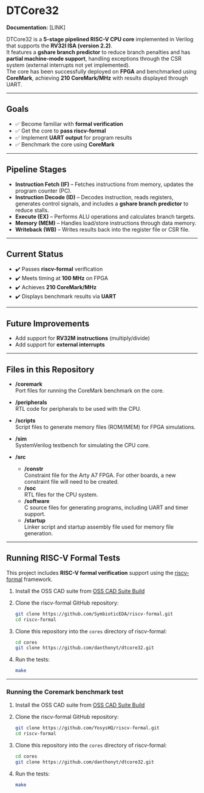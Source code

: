 # DTCore32

**Documentation:** [LINK]

DTCore32 is a **5-stage pipelined RISC-V CPU core** implemented in Verilog that supports the **RV32I ISA (version 2.2)**.  
It features a **gshare branch predictor** to reduce branch penalties and has **partial machine-mode support**, handling exceptions through the CSR system (external interrupts not yet implemented).  
The core has been successfully deployed on **FPGA** and benchmarked using **CoreMark**, achieving **210 CoreMark/MHz** with results displayed through UART.

---

## Goals

- ✅ Become familiar with **formal verification**  
- ✅ Get the core to **pass riscv-formal**  
- ✅ Implement **UART output** for program results  
- ✅ Benchmark the core using **CoreMark**  

---

## Pipeline Stages

- **Instruction Fetch (IF)** – Fetches instructions from memory, updates the program counter (PC).  
- **Instruction Decode (ID)** – Decodes instruction, reads registers, generates control signals, and includes a **gshare branch predictor** to reduce stalls.  
- **Execute (EX)** – Performs ALU operations and calculates branch targets.  
- **Memory (MEM)** – Handles load/store instructions through data memory.  
- **Writeback (WB)** – Writes results back into the register file or CSR file.  

---

## Current Status

- ✔️ Passes **riscv-formal** verification  
- ✔️ Meets timing at **100 MHz** on FPGA  
- ✔️ Achieves **210 CoreMark/MHz**  
- ✔️ Displays benchmark results via **UART**  

---

## Future Improvements

- Add support for **RV32M instructions** (multiply/divide)  
- Add support for **external interrupts**  

---


## Files in this Repository

- **/coremark**  
  Port files for running the CoreMark benchmark on the core.

- **/peripherals**  
  RTL code for peripherals to be used with the CPU.

- **/scripts**  
  Script files to generate memory files (ROM/IMEM) for FPGA simulations.

- **/sim**  
  SystemVerilog testbench for simulating the CPU core.

- **/src**  
  - **/constr**  
    Constraint file for the Arty A7 FPGA. For other boards, a new constraint file will need to be created.  
  - **/soc**  
    RTL files for the CPU system.  
  - **/software**  
    C source files for generating programs, including UART and timer support.  
  - **/startup**  
    Linker script and startup assembly file used for memory file generation.

---
## Running RISC-V Formal Tests

This project includes **RISC-V formal verification** support using the [riscv-formal](https://github.com/SymbioticEDA/riscv-formal) framework.  

1. Install the OSS CAD suite from [OSS CAD Suite Build](https://github.com/YosysHQ/oss-cad-suite-build)

2. Clone the riscv-formal GitHub repository:

    ```bash
    git clone https://github.com/SymbioticEDA/riscv-formal.git
    cd riscv-formal
    ```

3. Clone this repository into the `cores` directory of riscv-formal:

    ```bash
    cd cores
    git clone https://github.com/danthonyt/dtcore32.git
    ```

4. Run the tests:

    ```bash
    make
    ```

---

### Running the Coremark benchmark test

1. Install the OSS CAD suite from [OSS CAD Suite Build](https://github.com/YosysHQ/oss-cad-suite-build)

2. Clone the riscv-formal GitHub repository:

    ```bash
    git clone https://github.com/YosysHQ/riscv-formal.git
    cd riscv-formal
    ```

3. Clone this repository into the `cores` directory of riscv-formal:

    ```bash
    cd cores
    git clone https://github.com/danthonyt/dtcore32.git
    ```

4. Run the tests:

    ```bash
    make
    ```



